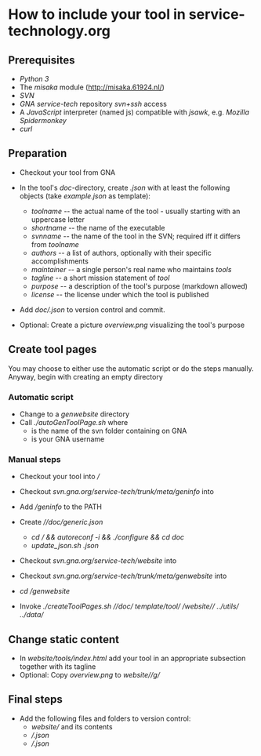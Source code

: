 # How to include your tool <tool> in service-technology.org

## Prerequisites

* *Python 3*
* The *misaka* module (http://misaka.61924.nl/)
* *SVN*
* *GNA service-tech* repository *svn+ssh* access
* A *JavaScript* interpreter (named js) compatible with *jsawk*, e.g. *Mozilla Spidermonkey*
* *curl*

## Preparation

* Checkout your tool *<tool>* from GNA

* In the tool's *doc*-directory, create *<tool>.json* with at least the following objects (take *example.json* as template):
  * *toolname* -- the actual name of the tool - usually starting with an uppercase letter
  * *shortname* -- the name of the executable
  * *svnname* -- the name of the tool in the SVN; required iff it differs from *toolname*
  * *authors* -- a list of authors, optionally with their specific accomplishments
  * *maintainer* -- a single person's real name who maintains *tools*
  * *tagline* -- a short mission statement of *tool*
  * *purpose* -- a description of the tool's purpose (markdown allowed)
  * *license* -- the license under which the tool is published

* Add *doc/<tool>.json* to version control and commit. 

* Optional: Create a picture *overview.png* visualizing the tool's purpose

## Create tool pages

You may choose to either use the automatic script or do the steps manually. Anyway, begin with creating an empty directory *<workspace>* 

### Automatic script

* Change to a *genwebsite* directory
* Call *./autoGenToolPage.sh <tool> <svnname> <username> <workspace>* where 
  * *<svnname>* is the name of the svn folder containing *<tool>* on GNA
  * *<username>* is your GNA username

### Manual steps

* Checkout your tool into *<workspace>/<tool>*
* Checkout *svn.gna.org/service-tech/trunk/meta/geninfo* into *<workspace>*
* Add *<workspace>/geninfo* to the PATH
* Create *<workspace>/<tool>/doc/generic.json* 
  * *cd <workspace>/<tool> && autoreconf -i && ./configure && cd doc*
  * *update_json.sh <tool>.json*

* Checkout *svn.gna.org/service-tech/website* into *<workspace>*
* Checkout *svn.gna.org/service-tech/trunk/meta/genwebsite* into *<workspace>*

* *cd <workspace>/genwebsite*
* Invoke *./createToolPages.sh <tool> <workspace>/<tool>/doc/ template/tool/ <workspace>/website/<tool>/ ../utils/ ../data/* 


## Change static content

* In *website/tools/index.html* add your tool in an appropriate subsection together with its tagline
* Optional: Copy *overview.png* to *website/<tool>/g/*

## Final steps

* Add the following files and folders to version control: 
  * *website/<tool>* and its contents
  * *<tool>/<tool>.json*
  * *<tool>/<generic>.json* 


